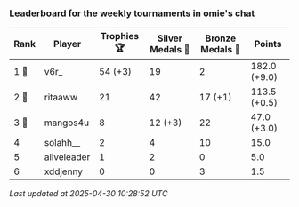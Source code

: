### Leaderboard for the weekly tournaments in omie's chat
| Rank | Player | Trophies 🏆 | Silver Medals 🥈 | Bronze Medals 🥉 | Points |
|------|--------|-------------|------------------|------------------|--------|
| 1 🥇 | v6r_ | 54 (+3) | 19 | 2 | 182.0 (+9.0) |
| 2 🥈 | ritaaww | 21 | 42 | 17 (+1) | 113.5 (+0.5) |
| 3 🥉 | mangos4u | 8 | 12 (+3) | 22 | 47.0 (+3.0) |
| 4 | solahh__ | 2 | 4 | 10 | 15.0 |
| 5 | aliveleader | 1 | 2 | 0 | 5.0 |
| 6 | xddjenny | 0 | 0 | 3 | 1.5 |

_Last updated at 2025-04-30 10:28:52 UTC_